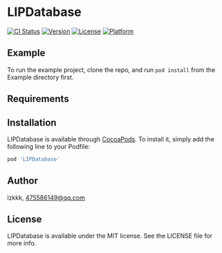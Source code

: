 # LIPDatabase

[![CI Status](https://img.shields.io/travis/lzkkk/LIPDatabase.svg?style=flat)](https://travis-ci.org/lzkkk/LIPDatabase)
[![Version](https://img.shields.io/cocoapods/v/LIPDatabase.svg?style=flat)](https://cocoapods.org/pods/LIPDatabase)
[![License](https://img.shields.io/cocoapods/l/LIPDatabase.svg?style=flat)](https://cocoapods.org/pods/LIPDatabase)
[![Platform](https://img.shields.io/cocoapods/p/LIPDatabase.svg?style=flat)](https://cocoapods.org/pods/LIPDatabase)

## Example

To run the example project, clone the repo, and run `pod install` from the Example directory first.

## Requirements

## Installation

LIPDatabase is available through [CocoaPods](https://cocoapods.org). To install
it, simply add the following line to your Podfile:

```ruby
pod 'LIPDatabase'
```

## Author

lzkkk, 475586149@qq.com

## License

LIPDatabase is available under the MIT license. See the LICENSE file for more info.

